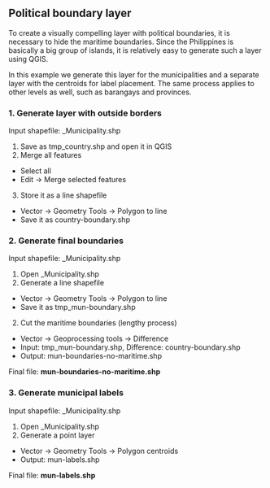 ## Political boundary layer
To create a visually compelling layer with political boundaries, it is necessary to hide the maritime boundaries. Since the Philippines is basically a big group of islands, it is relatively easy to generate such a layer using QGIS.

In this example we generate this layer for the municipalities and a separate layer with the centroids for label placement. The same process applies to other levels as well, such as barangays and provinces.

### 1. Generate layer with outside borders
Input shapefile: _Municipality.shp

1. Save as tmp_country.shp and open it in QGIS
2. Merge all features
  - Select all
  - Edit -> Merge selected features
3. Store it as a line shapefile
  - Vector -> Geometry Tools -> Polygon to line
  - Save it as country-boundary.shp

### 2. Generate final boundaries
Input shapefile: _Municipality.shp  

1. Open _Municipality.shp
2. Generate a line shapefile
  - Vector -> Geometry Tools -> Polygon to line
  - Save it as tmp_mun-boundary.shp
2. Cut the maritime boundaries (lengthy process)
  - Vector -> Geoprocessing tools -> Difference
  - Input: tmp_mun-boundary.shp, Difference: country-boundary.shp
  - Output: mun-boundaries-no-maritime.shp

Final file: **mun-boundaries-no-maritime.shp**

### 3. Generate municipal labels
Input shapefile: _Municipality.shp  

1. Open _Municipality.shp
2. Generate a point layer
  - Vector -> Geometry Tools -> Polygon centroids
  - Output: mun-labels.shp

Final file: **mun-labels.shp**